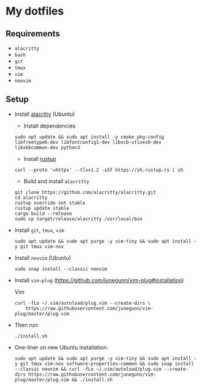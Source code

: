 # My dotfiles

## Requirements
- `alacritty`
- `bash`
- `git`
- `tmux`
- `vim`
- `neovim`

## Setup
- Install [alacritty](https://github.com/alacritty/alacritty/blob/master/INSTALL.md) (Ubuntu)
  - Install dependencies
  ```
  sudo apt update && sudo apt install -y cmake pkg-config libfreetype6-dev libfontconfig1-dev libxcb-xfixes0-dev libxkbcommon-dev python3
  ```
  - Install [rustup](https://rustup.rs/)
  ```
  curl --proto '=https' --tlsv1.2 -sSf https://sh.rustup.rs | sh
  ```
  - Build and install `alacritty`
  ```
  git clone https://github.com/alacritty/alacritty.git
  cd alacritty
  rustup override set stable
  rustup update stable
  cargo build --release
  sudo cp target/release/alacritty /usr/local/bin
  ```

- Install `git`, `tmux`, `vim`
  ```
  sudo apt update && sudo apt purge -y vim-tiny && sudo apt install -y git tmux vim-nox
  ```

- Install `neovim` (Ubuntu)
  ```
  sudo snap install --classic neovim
  ```

- Install `vim-plug` (https://github.com/junegunn/vim-plug#installation)

  Vim
  ```
  curl -fLo ~/.vim/autoload/plug.vim --create-dirs \
      https://raw.githubusercontent.com/junegunn/vim-plug/master/plug.vim
  ```

- Then run:
  ```
  ./install.sh
  ```

- One-liner on new Ubuntu installation:
  ```
  sudo apt update && sudo apt purge -y vim-tiny && sudo apt install -y git tmux vim-nox software-properties-common && sudo snap install --classic neovim && curl -fLo ~/.vim/autoload/plug.vim --create-dirs https://raw.githubusercontent.com/junegunn/vim-plug/master/plug.vim && ./install.sh
  ```
